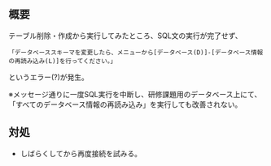## 概要
テーブル削除・作成から実行してみたところ、SQL文の実行が完了せず、
```
「データベーススキーマを変更したら、メニューから[データベース(D)]-[データベース情報の再読み込み(L)]を行ってください。」
```
というエラー(?)が発生。

※メッセージ通りに一度SQL実行を中断し、研修課題用のデータベース上にて、  
「すべてのデータベース情報の再読み込み」を実行しても改善されない。  

## 対処
- しばらくしてから再度接続を試みる。
